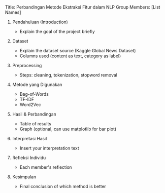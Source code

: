 Title: Perbandingan Metode Ekstraksi Fitur dalam NLP
Group Members: [List Names]

1. Pendahuluan (Introduction)
   - Explain the goal of the project briefly

2. Dataset
   - Explain the dataset source (Kaggle Global News Dataset)
   - Columns used (content as text, category as label)

3. Preprocessing
   - Steps: cleaning, tokenization, stopword removal

4. Metode yang Digunakan
   - Bag-of-Words
   - TF-IDF
   - Word2Vec

5. Hasil & Perbandingan
   - Table of results
   - Graph (optional, can use matplotlib for bar plot)

6. Interpretasi Hasil
   - Insert your interpretation text

7. Refleksi Individu
   - Each member's reflection

8. Kesimpulan
   - Final conclusion of which method is better
